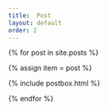 ```yaml
---
title:  Post
layout: default
order: 2
---
```


{% for post in site.posts %}

{% assign item = post %}

{% include postbox.html %}

{% endfor %}


